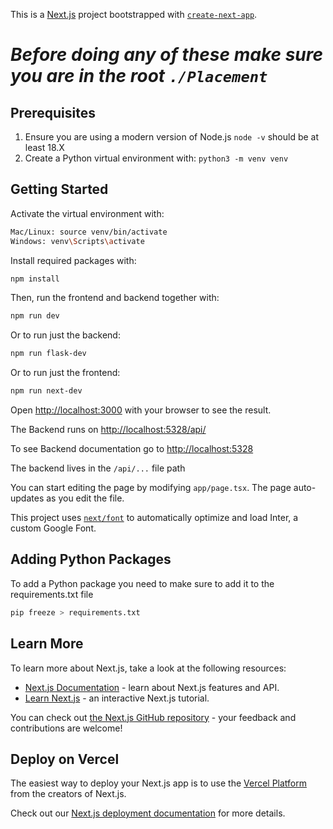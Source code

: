 This is a [Next.js](https://nextjs.org/) project bootstrapped with [`create-next-app`](https://github.com/vercel/next.js/tree/canary/packages/create-next-app).

# *Before doing any of these make sure you are in the root `./Placement`* #

## Prerequisites

1. Ensure you are using a modern version of Node.js `node -v` should be at least 18.X
2. Create a Python virtual environment with: `python3 -m venv venv`

## Getting Started

Activate the virtual environment with:

```bash
Mac/Linux: source venv/bin/activate
Windows: venv\Scripts\activate
```

Install required packages with:

```bash
npm install
```

Then, run the frontend and backend together with:

```bash
npm run dev
```

Or to run just the backend:

```bash
npm run flask-dev
```

Or to run just the frontend:

```bash
npm run next-dev
```

Open [http://localhost:3000](http://localhost:3000) with your browser to see the result.

The Backend runs on [http://localhost:5328/api/](http://localhost:5328/api/)

To see Backend documentation go to [http://localhost:5328](http://localhost:5328)

The backend lives in the `/api/...` file path

You can start editing the page by modifying `app/page.tsx`. The page auto-updates as you edit the file.

This project uses [`next/font`](https://nextjs.org/docs/basic-features/font-optimization) to automatically optimize and load Inter, a custom Google Font.

## Adding Python Packages

To add a Python package you need to make sure to add it to the requirements.txt file

```bash
pip freeze > requirements.txt
```

## Learn More

To learn more about Next.js, take a look at the following resources:

- [Next.js Documentation](https://nextjs.org/docs) - learn about Next.js features and API.
- [Learn Next.js](https://nextjs.org/learn) - an interactive Next.js tutorial.

You can check out [the Next.js GitHub repository](https://github.com/vercel/next.js/) - your feedback and contributions are welcome!

## Deploy on Vercel

The easiest way to deploy your Next.js app is to use the [Vercel Platform](https://vercel.com/new?utm_medium=default-template&filter=next.js&utm_source=create-next-app&utm_campaign=create-next-app-readme) from the creators of Next.js.

Check out our [Next.js deployment documentation](https://nextjs.org/docs/deployment) for more details.
